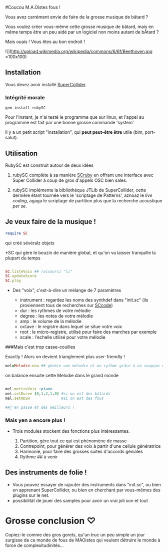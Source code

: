 #Coucou M.A.Oistes fous !

Vous avez carrément envie de faire de la grosse musique de bâtard ?

Vous voulez créer vous-même cette grosse musique de bâtard, mais en même
temps être un peu aidé par un logiciel non moins autant de bÂtard ?

Mais ouais ! Vous êtes au bon endroit !

![](http://upload.wikimedia.org/wikipedia/commons/6/6f/Beethoven.jpg =100x100)

## Installation

Vous devez avoir installé [SuperCollider](http://supercollider.github.io/).

### Intégrité morale

```gem install rubySC ```

Pour l'instant, je n'ai testé
le programme que sur linux, et l'appel au programme est fait par une
bonne grosse commande 'system'

Il y a un petit script "installation", qui __peut peut-être être__ utile (bim, port-salut).

## Utilisation

RubySC est construit autour de deux idées

1.  rubySC complète à sa manière
[SCruby](https://github.com/maca/scruby) en offrant une interface avec
Super Collider à coup de gros d'appels OSC bien sales.

2. rubySC implémente la bibliothèque JTLib de SuperCollider, cette dernière étant tournée
vers le 'scriptage de Patterns', aznoaz le _live coding_, agaga le scriptage de partition plus que la
recherche acoustique _per se_.


## Je veux faire de la musique !

```ruby
require SC
```

qui créé sévéralz objets

*SC qui gère le bouzin de manière global, et qu'on va laisser tranquille la plupart du temps

```ruby

SC.listeVoix ## raccourci "li"
SC.updateScore
SC.play

```

* Des "voix", c'est-à-dire un mélange de 7 paramètres

  * instrument : regardez les noms des synthdef dans "init.sc" (ils proviennent tous de recherches sur [SCcode](http://sccode.org/))
  * dur : les rythmes de votre mélodie
  * degree : les notes de votre mélodie
  * amp : le volume de la mélodie
  * octave : le registre dans lequel se situe votre voix
  * root : le micro-registre, utilisé pour faire des marches par exemple
  * scale : l'echelle utilisé pour votre mélodie

###Mais c'est trop casse-couilles

Exactly ! Alors on devient trianglement plus user-friendly !


```ruby
mel=Melodie.new ## génère une mélodie et un rythme grâce à un soupçon de magie
```

on balance ensuite cette Melodie dans le grand monde

```ruby

mel.mettreVoix :piano
mel.setDuree [0,1,2,1,0] #si on est des bâtards
mel.setADSR              #si on est des fous

##j'en passe et des meilleurs !
```



### Mais yen a encore plus !

* Trois modules stockent des fonctions plus intéressantes.

	1. Partition, gère tout ce qui est phénomène de masse
	1. Contrepoint, pour générer des voix à partir d'une cellule génératrice
	1. Harmonie, pour faire des grosses suites d'accords géniales 
	1. Rythme ## à venir

## Des instruments de folie !

* Vous pouvez essayer de rajouter des instruments dans "init.sc", ou
bien en apprenant SuperCollider, ou bien en cherchant par vous-mêmes
des plugins sur le net.
* possibilität de jouer des samples pour avoir un vrai joli son et tout
 

# Grosse conclusion ♡

Copiez-le comme des gros gorets, qu'un truc un peu simple un jour
surgisse de ce monde de fous de MAOistes qui veulent détruire le monde
à force de complexitudinités...
